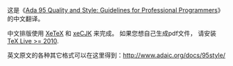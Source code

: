 这是《[Ada 95 Quality and Style: Guidelines for Professional Programmers](http://www.adaic.org/docs/95style/html/cover.html)》的中文翻译。

中文排版使用 [XeTeX](http://scripts.sil.org/xetex) 和 [xeCJK](http://www.ctan.org/pkg/xecjk) 来完成。
如果您想自己生成pdf文件， 请安装 [TeX Live >= 2010](http://www.tug.org/texlive/).

英文原文的各种其它格式可以在这里得到：http://www.adaic.org/docs/95style/